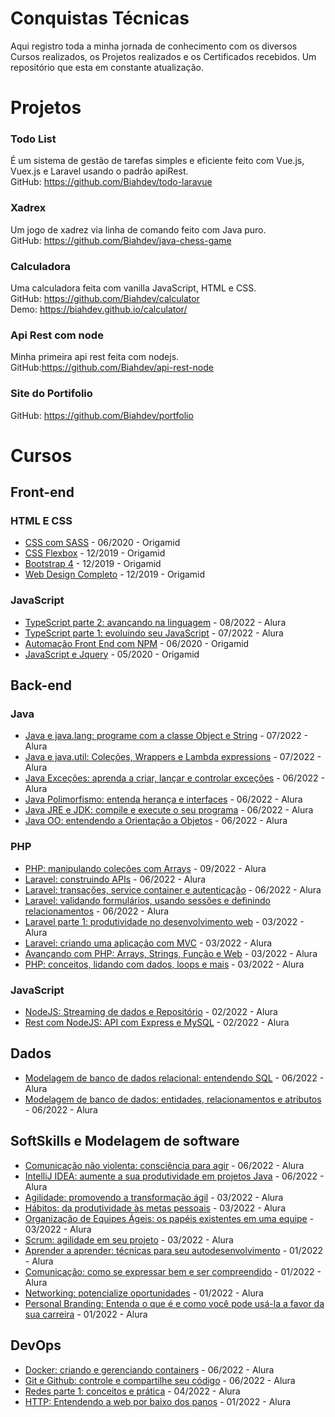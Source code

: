 # Conquistas Técnicas

Aqui registro toda a minha jornada de conhecimento com os diversos Cursos realizados, os Projetos realizados e os Certificados recebidos. Um repositório que esta em constante atualização.

# Projetos
### Todo List
É um sistema de gestão de tarefas simples e eficiente feito com Vue.js, Vuex.js e Laravel usando o padrão apiRest.
<br/>
GitHub: https://github.com/Biahdev/todo-laravue

### Xadrex
Um jogo de xadrez via linha de comando feito com Java puro.
<br/>
GitHub: https://github.com/Biahdev/java-chess-game

### Calculadora
Uma calculadora feita com vanilla JavaScript, HTML e CSS.
<br/>
GitHub: https://github.com/Biahdev/calculator
<br/>
Demo: https://biahdev.github.io/calculator/

### Api Rest com node
Minha primeira api rest feita com nodejs.
<br/>
GitHub:https://github.com/Biahdev/api-rest-node

### Site do Portifolio
GitHub: https://github.com/Biahdev/portfolio

# Cursos
## Front-end
### **HTML E CSS**
- [CSS com SASS](https://www.origamid.com/certificate/356134ab) - 06/2020 - Origamid
- [CSS Flexbox](https://www.origamid.com/certificate/65d8202e) - 12/2019 - Origamid
- [Bootstrap 4](https://www.origamid.com/certificate/802e09f4) - 12/2019 - Origamid
- [Web Design Completo](https://www.origamid.com/certificate/24cf0537) - 12/2019 - Origamid

### **JavaScript**
- [TypeScript parte 2: avançando na linguagem](https://cursos.alura.com.br/user/biahdev/course/typescript-avancando-linguagem/certificate) - 08/2022 - Alura
- [TypeScript parte 1: evoluindo seu JavaScript](https://cursos.alura.com.br/user/biahdev/course/typescript-evoluindo-javascript/certificate) - 07/2022 - Alura
- [Automação Front End com NPM](https://www.origamid.com/certificate/a7e58404) - 06/2020 - Origamid
- [JavaScript e Jquery](https://www.origamid.com/certificate/c854577a) - 05/2020 - Origamid


## Back-end
### **Java**
- [Java e java.lang: programe com a classe Object e String](https://cursos.alura.com.br/user/biahdev/course/java-pacotes-e-java-lang/certificate) - 07/2022 - Alura
- [Java e java.util: Coleções, Wrappers e Lambda expressions](https://cursos.alura.com.br/user/biahdev/course/java-util-lambdas/certificate) - 07/2022 - Alura
- [Java Exceções: aprenda a criar, lançar e controlar exceções](https://cursos.alura.com.br/user/biahdev/course/java-excecoes/certificate) - 06/2022 - Alura
- [Java Polimorfismo: entenda herança e interfaces](https://cursos.alura.com.br/user/biahdev/course/java-heranca-interfaces-polimorfismo/certificate) - 06/2022 - Alura
- [Java JRE e JDK: compile e execute o seu programa](https://cursos.alura.com.br/user/biahdev/course/java-primeiros-passos/certificate) - 06/2022 - Alura
- [Java OO: entendendo a Orientação a Objetos](https://cursos.alura.com.br/user/biahdev/course/java-introducao-orientacao-objetos/certificate) - 06/2022 - Alura



### **PHP**
- [PHP: manipulando coleções com Arrays](https://cursos.alura.com.br/user/biahdev/course/php-manipulando-colecoes-arrays/certificate) - 09/2022 - Alura
- [Laravel: construindo APIs](https://cursos.alura.com.br/user/biahdev/course/laravel-construindo-apis/certificate) - 06/2022 - Alura
- [Laravel: transações, service container e autenticação](https://cursos.alura.com.br/user/biahdev/course/laravel-transacoes-service-container-autenticacao/certificate) - 06/2022 - Alura
- [Laravel: validando formulários, usando sessões e definindo relacionamentos](https://cursos.alura.com.br/user/biahdev/course/laravel-formularios-sessoes-relacionamentos/certificate) - 06/2022 - Alura
- [Laravel parte 1: produtividade no desenvolvimento web](https://cursos.alura.com.br/user/biahdev/course/laravel-produtividade-desenvolvimento-web/certificate) - 03/2022 - Alura
- [Laravel: criando uma aplicação com MVC](https://cursos.alura.com.br/user/biahdev/course/laravel-criando-aplicacao-mvc/certificate) - 03/2022 - Alura
- [Avançando com PHP: Arrays, Strings, Função e Web](https://cursos.alura.com.br/user/biahdev/course/php-arrays-strings-funcoes/certificate) - 03/2022 - Alura
- [PHP: conceitos, lidando com dados, loops e mais](https://cursos.alura.com.br/certificate/biahdev/php-primeiros-passos) - 03/2022 - Alura


### **JavaScript**
- [NodeJS: Streaming de dados e Repositório](https://cursos.alura.com.br/user/biahdev/course/nodejs-streaming-dados/certificate) - 02/2022 - Alura
- [Rest com NodeJS: API com Express e MySQL](https://cursos.alura.com.br/user/biahdev/course/node-rest-api/certificate) - 02/2022 - Alura


## Dados
- [Modelagem de banco de dados relacional: entendendo SQL](https://cursos.alura.com.br/user/biahdev/course/modelagem-banco-dados-relacional-sql/certificate) - 06/2022 - Alura
- [Modelagem de banco de dados: entidades, relacionamentos e atributos](https://cursos.alura.com.br/certificate/biahdev/modelagem-banco-dados-entidades-relacionamentos-atributos) - 06/2022 - Alura


## SoftSkills e Modelagem de software
- [Comunicação não violenta: consciência para agir](https://cursos.alura.com.br/user/biahdev/course/comunicacao-nao-violenta/certificate) - 06/2022 - Alura
- [IntelliJ IDEA: aumente a sua produtividade em projetos Java](https://cursos.alura.com.br/user/biahdev/course/intellij-idea-truques-para-aumentar-sua-produtividade-em-projetos-java/certificate) - 06/2022 - Alura
- [Agilidade: promovendo a transformação ágil](https://cursos.alura.com.br/user/biahdev/course/fundamentos-agilidade/certificate) - 03/2022 - Alura
- [Hábitos: da produtividade às metas pessoais](https://cursos.alura.com.br/user/biahdev/course/habitos/certificate) - 03/2022 - Alura
- [Organização de Equipes Ágeis: os papéis existentes em uma equipe](https://cursos.alura.com.br/user/biahdev/course/organizando-equipes-ageis/certificate) - 03/2022 - Alura
- [Scrum: agilidade em seu projeto](https://cursos.alura.com.br/user/biahdev/course/agile-scrum/certificate) - 03/2022 - Alura
- [Aprender a aprender: técnicas para seu autodesenvolvimento](https://cursos.alura.com.br/user/biahdev/course/fundamentos-agilidade/certificate) - 01/2022 - Alura
- [Comunicação: como se expressar bem e ser compreendido](https://cursos.alura.com.br/user/biahdev/course/comunicacao/certificate) - 01/2022 - Alura
- [Networking: potencialize oportunidades](https://cursos.alura.com.br/user/biahdev/course/networking/certificate) - 01/2022 - Alura
- [Personal Branding: Entenda o que é e como você pode usá-la a favor da sua carreira](https://cursos.alura.com.br/user/biahdev/course/personal-branding/certificate) - 01/2022 - Alura
  

## DevOps
- [Docker: criando e gerenciando containers](https://cursos.alura.com.br/user/biahdev/course/docker-criando-gerenciando-containers/certificate) - 06/2022 - Alura
- [Git e Github: controle e compartilhe seu código](https://cursos.alura.com.br/user/biahdev/course/git-github-controle-de-versao/certificate) - 06/2022 - Alura
- [Redes parte 1: conceitos e prática](https://cursos.alura.com.br/user/biahdev/course/redes-introducao/certificate) - 04/2022 - Alura
- [HTTP: Entendendo a web por baixo dos panos](https://cursos.alura.com.br/user/biahdev/course/http-fundamentos/certificate) - 01/2022 - Alura

